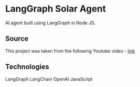 # LangGraph Solar Agent

AI agent built using LangGraph in Node JS.

## Source
This project was taken from the following Youtube video - [link](https://www.youtube.com/watch?v=_XMwQ5X3llA&t=1199s&ab_channel=PiyushGarg)

## Technologies
LangGraph
LangChain
OpenAI
JavaScript